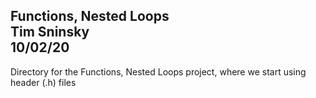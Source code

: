Functions, Nested Loops\
Tim Sninsky\
10/02/20
---
Directory for the Functions, Nested Loops project, where we start using header (.h) files

